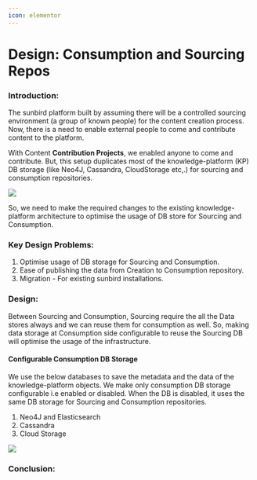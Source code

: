 ```yaml
---
icon: elementor
---
```


# Design: Consumption and Sourcing Repos

### **Introduction:** <a href="#design-consumptionandsourcingrepos-introduction" id="design-consumptionandsourcingrepos-introduction"></a>

The sunbird platform built by assuming there will be a controlled sourcing environment (a group of known people) for the content creation process. Now, there is a need to enable external people to come and contribute content to the platform.

With Content **Contribution Projects**, we enabled anyone to come and contribute. But, this setup duplicates most of the knowledge-platform (KP) DB storage (like Neo4J, Cassandra, CloudStorage etc,.) for sourcing and consumption repositories.

![](../../../../../../.gitbook/assets/1911521295.png)

So, we need to make the required changes to the existing knowledge-platform architecture to optimise the usage of DB store for Sourcing and Consumption.

### **Key Design Problems:** <a href="#design-consumptionandsourcingrepos-keydesignproblems" id="design-consumptionandsourcingrepos-keydesignproblems"></a>

1. Optimise usage of DB storage for Sourcing and Consumption.
2. Ease of publishing the data from Creation to Consumption repository.
3. Migration - For existing sunbird installations.

### **Design:** <a href="#design-consumptionandsourcingrepos-design" id="design-consumptionandsourcingrepos-design"></a>

Between Sourcing and Consumption, Sourcing require the all the Data stores always and we can reuse them for consumption as well. So, making data storage at Consumption side configurable to reuse the Sourcing DB will optimise the usage of the infrastructure.

#### Configurable Consumption DB Storage <a href="#design-consumptionandsourcingrepos-configurableconsumptiondbstorage" id="design-consumptionandsourcingrepos-configurableconsumptiondbstorage"></a>

We use the below databases to save the metadata and the data of the knowledge-platform objects. We make only consumption DB storage configurable i.e enabled or disabled. When the DB is disabled, it uses the same DB storage for Sourcing and Consumption repositories.

1. Neo4J and Elasticsearch
2. Cassandra
3. Cloud Storage

![](../../../../../../.gitbook/assets/1911554081.png)

### **Conclusion:** <a href="#design-consumptionandsourcingrepos-conclusion" id="design-consumptionandsourcingrepos-conclusion"></a>
